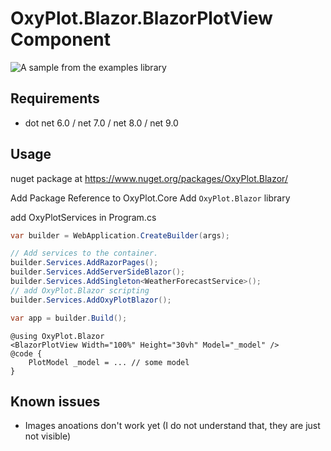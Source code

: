 # OxyPlot.Blazor.BlazorPlotView Component

![A sample from the examples library](https://raw.githubusercontent.com/belucha/oxyplot.blazor/master/demo.png)

## Requirements

- dot net 6.0 / net 7.0 / net 8.0 / net 9.0

## Usage

nuget package at https://www.nuget.org/packages/OxyPlot.Blazor/

Add Package Reference to OxyPlot.Core
Add `OxyPlot.Blazor` library

add OxyPlotServices in Program.cs 
```cs
var builder = WebApplication.CreateBuilder(args);

// Add services to the container.
builder.Services.AddRazorPages();
builder.Services.AddServerSideBlazor();
builder.Services.AddSingleton<WeatherForecastService>();
// add OxyPlot.Blazor scripting
builder.Services.AddOxyPlotBlazor();

var app = builder.Build();
```

```razor
@using OxyPlot.Blazor
<BlazorPlotView Width="100%" Height="30vh" Model="_model" />
@code {
	PlotModel _model = ... // some model
}
```


## Known issues

- Images anoations don't work yet (I do not understand that, they are just not visible)
